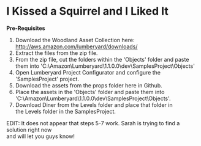 ﻿# I Kissed a Squirrel and I Liked It

<b>Pre-Requisites</b><br>
1. Download the Woodland Asset Collection here: http://aws.amazon.com/lumberyard/downloads/<br>
2. Extract the files from the zip file.<br>
3. From the zip file, cut the folders within the 'Objects' folder and paste them into 'C:\Amazon\Lumberyard\1.1.0.0\dev\SamplesProject\Objects'<br>
4. Open Lumberyard Project Configurator and configure the 'SamplesProject' project.<br>
5. Download the assets from the props folder here in Github.<br>
6. Place the assets in the 'Objects' folder and paste them into <br>
'C:\Amazon\Lumberyard\1.1.0.0\dev\SamplesProject\Objects'. <br>
7. Download Diner from the Levels folder and place that folder in <br>
the Levels folder in the SamplesProject.<br>

EDIT: It does not appear that steps 5-7 work. Sarah is trying to find a solution right now <br>
and will let you guys know! <br>
